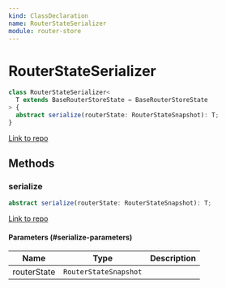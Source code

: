 ```yaml
---
kind: ClassDeclaration
name: RouterStateSerializer
module: router-store
---
```


# RouterStateSerializer

```ts
class RouterStateSerializer<
  T extends BaseRouterStoreState = BaseRouterStoreState
> {
  abstract serialize(routerState: RouterStateSnapshot): T;
}
```

[Link to repo](https://github.com/ngrx/platform/blob/master/modules/router-store/src/serializers/base.ts#L12-L16)

## Methods

### serialize

```ts
abstract serialize(routerState: RouterStateSnapshot): T;
```

[Link to repo](https://github.com/ngrx/platform/blob/master/modules/router-store/src/serializers/base.ts#L15-L15)

#### Parameters (#serialize-parameters)

| Name        | Type                  | Description |
| ----------- | --------------------- | ----------- |
| routerState | `RouterStateSnapshot` |             |
